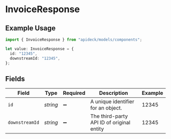 # InvoiceResponse

## Example Usage

```typescript
import { InvoiceResponse } from "apideck/models/components";

let value: InvoiceResponse = {
  id: "12345",
  downstreamId: "12345",
};
```

## Fields

| Field                                     | Type                                      | Required                                  | Description                               | Example                                   |
| ----------------------------------------- | ----------------------------------------- | ----------------------------------------- | ----------------------------------------- | ----------------------------------------- |
| `id`                                      | *string*                                  | :heavy_minus_sign:                        | A unique identifier for an object.        | 12345                                     |
| `downstreamId`                            | *string*                                  | :heavy_minus_sign:                        | The third-party API ID of original entity | 12345                                     |